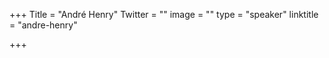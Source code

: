 +++
Title = "André Henry"
Twitter = ""
image = ""
type = "speaker"
linktitle = "andre-henry"

+++


